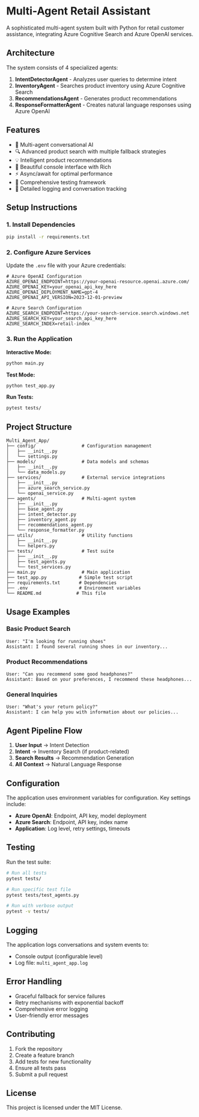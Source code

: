 # Multi-Agent Retail Assistant

A sophisticated multi-agent system built with Python for retail customer assistance, integrating Azure Cognitive Search and Azure OpenAI services.

## Architecture

The system consists of 4 specialized agents:

1. **IntentDetectorAgent** - Analyzes user queries to determine intent
2. **InventoryAgent** - Searches product inventory using Azure Cognitive Search
3. **RecommendationsAgent** - Generates product recommendations
4. **ResponseFormatterAgent** - Creates natural language responses using Azure OpenAI

## Features

- 🤖 Multi-agent conversational AI
- 🔍 Advanced product search with multiple fallback strategies
- 💡 Intelligent product recommendations
- 🎨 Beautiful console interface with Rich
- ⚡ Async/await for optimal performance
- 🧪 Comprehensive testing framework
- 📝 Detailed logging and conversation tracking

## Setup Instructions

### 1. Install Dependencies

```bash
pip install -r requirements.txt
```

### 2. Configure Azure Services

Update the `.env` file with your Azure credentials:

```env
# Azure OpenAI Configuration
AZURE_OPENAI_ENDPOINT=https://your-openai-resource.openai.azure.com/
AZURE_OPENAI_KEY=your_openai_api_key_here
AZURE_OPENAI_DEPLOYMENT_NAME=gpt-4
AZURE_OPENAI_API_VERSION=2023-12-01-preview

# Azure Search Configuration  
AZURE_SEARCH_ENDPOINT=https://your-search-service.search.windows.net
AZURE_SEARCH_KEY=your_search_api_key_here
AZURE_SEARCH_INDEX=retail-index
```

### 3. Run the Application

**Interactive Mode:**
```bash
python main.py
```

**Test Mode:**
```bash
python test_app.py
```

**Run Tests:**
```bash
pytest tests/
```

## Project Structure

```
Multi_Agent_App/
├── config/                 # Configuration management
│   ├── __init__.py
│   └── settings.py
├── models/                 # Data models and schemas
│   ├── __init__.py
│   └── data_models.py
├── services/               # External service integrations
│   ├── __init__.py
│   ├── azure_search_service.py
│   └── openai_service.py
├── agents/                 # Multi-agent system
│   ├── __init__.py
│   ├── base_agent.py
│   ├── intent_detector.py
│   ├── inventory_agent.py
│   ├── recommendations_agent.py
│   └── response_formatter.py
├── utils/                  # Utility functions
│   ├── __init__.py
│   └── helpers.py
├── tests/                  # Test suite
│   ├── __init__.py
│   ├── test_agents.py
│   └── test_services.py
├── main.py                 # Main application
├── test_app.py            # Simple test script
├── requirements.txt       # Dependencies
├── .env                   # Environment variables
└── README.md             # This file
```

## Usage Examples

### Basic Product Search
```
User: "I'm looking for running shoes"
Assistant: I found several running shoes in our inventory...
```

### Product Recommendations
```
User: "Can you recommend some good headphones?"
Assistant: Based on your preferences, I recommend these headphones...
```

### General Inquiries
```
User: "What's your return policy?"
Assistant: I can help you with information about our policies...
```

## Agent Pipeline Flow

1. **User Input** → Intent Detection
2. **Intent** → Inventory Search (if product-related)
3. **Search Results** → Recommendation Generation
4. **All Context** → Natural Language Response

## Configuration

The application uses environment variables for configuration. Key settings include:

- **Azure OpenAI**: Endpoint, API key, model deployment
- **Azure Search**: Endpoint, API key, index name
- **Application**: Log level, retry settings, timeouts

## Testing

Run the test suite:
```bash
# Run all tests
pytest tests/

# Run specific test file
pytest tests/test_agents.py

# Run with verbose output
pytest -v tests/
```

## Logging

The application logs conversations and system events to:
- Console output (configurable level)
- Log file: `multi_agent_app.log`

## Error Handling

- Graceful fallback for service failures
- Retry mechanisms with exponential backoff
- Comprehensive error logging
- User-friendly error messages

## Contributing

1. Fork the repository
2. Create a feature branch
3. Add tests for new functionality
4. Ensure all tests pass
5. Submit a pull request

## License

This project is licensed under the MIT License.